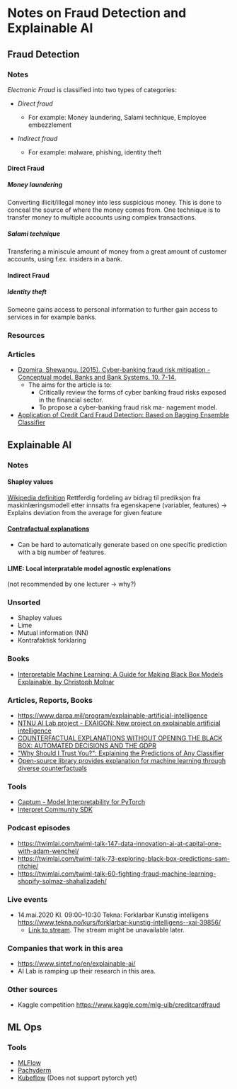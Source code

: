 # Notes on Fraud Detection and Explainable AI
## Fraud Detection
### Notes
_Electronic Fraud_ is classified into two types of categories:
  - _Direct fraud_
    - For example: Money laundering, Salami technique, Employee embezzlement
    
    
  - _Indirect fraud_
    - For example: malware, phishing, identity theft
    
#### Direct Fraud
##### Money laundering
Converting illicit/illegal money into less suspicious money. This is done to conceal the source of where the money comes from. One technique is to transfer money to multiple accounts using complex transactions. 

##### Salami technique
Transfering a miniscule amount of money from a great amount of customer accounts, using f.ex. insiders in a bank.

#### Indirect Fraud 
##### Identity theft
Someone gains access to personal information to further gain access to services in for example banks.


### Resources
### Articles
- [Dzomira, Shewangu. (2015). Cyber-banking fraud risk mitigation - Conceptual model. Banks and Bank Systems. 10. 7-14.](https://www.researchgate.net/publication/282281102_Cyber-banking_fraud_risk_mitigation_-_Conceptual_model)
  - The aims for the article is to:
    - Critically review the forms of cyber banking fraud risks exposed in the financial sector. 
    - To propose a cyber-banking fraud risk ma- nagement model. 
 - [Application of Credit Card Fraud Detection: Based on Bagging Ensemble Classifier](https://www.sciencedirect.com/science/article/pii/S1877050915007103)

## Explainable AI

### Notes

#### Shapley values
[Wikipedia definition](https://en.wikipedia.org/wiki/Shapley_value)
Rettferdig fordeling av bidrag til prediksjon fra maskinlæringsmodell etter innsatts fra egenskapene (variabler, features)
-> Explains deviation from the average for given feature

#### [Contrafactual explanations](https://christophm.github.io/interpretable-ml-book/counterfactual.html)
- Can be hard to automatically generate based on one specific prediction with a big number of features.

#### LIME: Local interpratable model agnostic explenations
(not recommended by one lecturer -> why?)

### Unsorted
- Shapley values
- Lime 
- Mutual information (NN)
- Kontrafaktisk forklaring

### Books
- [Interpretable Machine Learning: A Guide for Making Black Box Models Explainable, by Christoph Molnar ](https://christophm.github.io/interpretable-ml-book/)

### Articles, Reports, Books
- https://www.darpa.mil/program/explainable-artificial-intelligence
- [NTNU AI Lab project - EXAIGON: New project on explainable artificial intelligence](https://www.ntnu.edu/ailab/news)
- [COUNTERFACTUAL EXPLANATIONS WITHOUT OPENING THE BLACK BOX: AUTOMATED DECISIONS AND THE GDPR](https://arxiv.org/ftp/arxiv/papers/1711/1711.00399.pdf)
- ["Why Should I Trust You?": Explaining the Predictions of Any Classifier
](https://arxiv.org/abs/1602.04938)
- [Open-source library provides explanation for machine learning through diverse counterfactuals
](https://www.microsoft.com/en-us/research/blog/open-source-library-provides-explanation-for-machine-learning-through-diverse-counterfactuals/)

### Tools
- [Captum - Model Interpretability for PyTorch](https://captum.ai/)
- [Interpret Community SDK](https://github.com/interpretml/interpret-community#models)

### Podcast episodes

- https://twimlai.com/twiml-talk-147-data-innovation-ai-at-capital-one-with-adam-wenchel/
- https://twimlai.com/twiml-talk-73-exploring-black-box-predictions-sam-ritchie/
- https://twimlai.com/twiml-talk-60-fighting-fraud-machine-learning-shopify-solmaz-shahalizadeh/

### Live events

- 14.mai.2020 Kl. 09:00–10:30 Tekna: Forklarbar Kunstig intelligens https://www.tekna.no/kurs/forklarbar-kunstig-intelligens--xai-39856/
  - [Link to stream](https://teams.microsoft.com/dl/launcher/launcher.html?url=%2f_%23%2fl%2fmeetup-join%2f19%3ameeting_ZGQ0NjU3OWYtMmY0Mi00Y2YwLWE0N2MtOWNmOWE4NDRmZjNm%40thread.v2%2f0%3fcontext%3d%257b%2522Tid%2522%253a%2522780b750e-d3a7-4fd6-9b5e-174dc7b56d9c%2522%252c%2522Oid%2522%253a%25228c17fadc-e4e9-46de-b04d-3106fc317f3e%2522%252c%2522IsBroadcastMeeting%2522%253atrue%257d%26anon%3dtrue&type=meetup-join&deeplinkId=b0e8aec6-a818-42d7-b875-fbcd08eb8c74&directDl=true&msLaunch=true&enableMobilePage=true&suppressPrompt=true). The stream might be unavailable later.

### Companies that work in this area
- https://www.sintef.no/en/explainable-ai/
- AI Lab is ramping up their research in this area.

### Other sources
- Kaggle competition https://www.kaggle.com/mlg-ulb/creditcardfraud

## ML Ops
### Tools 
- [MLFlow](https://mlflow.org/)
- [Pachyderm](https://pachyderm.io/)
- [Kubeflow](https://www.kubeflow.org/) (Does not support pytorch yet)

